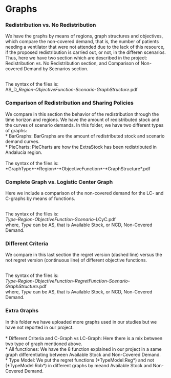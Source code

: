 # Graphs

<h3>Redistribution vs. No Redistribution</h3>
We have the graphs by means of regions, graph structures and objectives, which compare  the non-covered demand, that is, the number of patients needing a ventilator that were not attended due to the lack of this resource, if the proposed redistribution is carried out, or not, in the differen scenarios. Thus, here we have two section which are described in the project: Redistribution vs. No Redistribution section, and Comparison of Non-covered Demand by Scenarios section.  <br>
  <br>

The syntax of the files is:  
AS_D_*Region*-*ObjectiveFunction*-*Scenario*-*GraphStructure*.pdf  
  
<h3>Comparison of Redistribution and Sharing Policies</h3>
We compare in this section the behavior of the redistribution through the time horizon and regions. We have the amount of redistributed stock and the curves of scenario demands. In this folder, we have two different types of graphs:  <br>
* BarGraphs: BarGraphs are the amount of redistributed stock and scenario demand curves.  <br>
* PieCharts: PieCharts are how the ExtraStock has been redistributed in Andalucía region. <br>

<br>
The syntax of the files is:  <br>
*GraphType*-*Region*-*ObjectiveFunction*-*GraphStructure*.pdf  

<h3>Complete Graph vs. Logistic Center Graph</h3>
Here we include a comparison of the non-covered demand for the LC- and C-graphs by means of functions.  <br>
<br>

The syntax of the files is:  
*Type*-*Region*-*ObjectiveFunction*-*Scenario*-LCyC.pdf  
where, *Type* can be AS, that is Available Stock, or NCD, Non-Covered Demand.

<h3>Different Criteria</h3>
We compare in this last section the regret version (dashed line) versus the not regret version (continuous line) of different objective functions.   <br>
<br>

The syntax of the files is:  
*Type*-*Region*-*ObjectiveFunction-RegretFunction*-*Scenario*-*GraphStructure*.pdf  
where, *Type* can be AS, that is Available Stock, or NCD, Non-Covered Demand.

<h3>Extra Graphs</h3>
In this folder we have uploaded more graphs used in our studies but we have not reported in our project.<br>
<br>
* Different Criteria and C-Graph vs LC-Graph: Here there is a mix between two type of graph mentioned above.  <br>
* All functiones: We have the 8 function explained in our project in a same graph differentiating between Available Stock and Non-Covered Demand.  <br>
* Type Model: We put the regret functions (*TypeModel:Reg*) and not (*TypeModel:Rob*) in different graphs by meand Available Stock and Non-Covered Demand.  <br>
